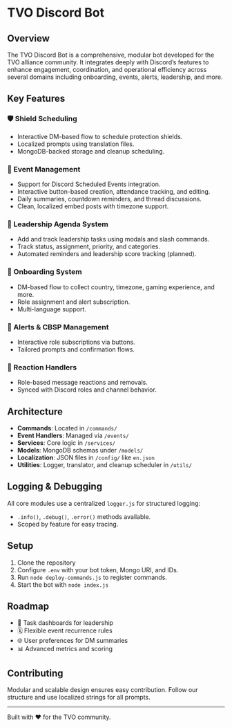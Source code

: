 # TVO Discord Bot

## Overview

The TVO Discord Bot is a comprehensive, modular bot developed for the TVO alliance community. It integrates deeply with Discord’s features to enhance engagement, coordination, and operational efficiency across several domains including onboarding, events, alerts, leadership, and more.

## Key Features

### 🛡 Shield Scheduling
- Interactive DM-based flow to schedule protection shields.
- Localized prompts using translation files.
- MongoDB-backed storage and cleanup scheduling.

### 📅 Event Management
- Support for Discord Scheduled Events integration.
- Interactive button-based creation, attendance tracking, and editing.
- Daily summaries, countdown reminders, and thread discussions.
- Clean, localized embed posts with timezone support.

### 🧭 Leadership Agenda System
- Add and track leadership tasks using modals and slash commands.
- Track status, assignment, priority, and categories.
- Automated reminders and leadership score tracking (planned).

### 🧑 Onboarding System
- DM-based flow to collect country, timezone, gaming experience, and more.
- Role assignment and alert subscription.
- Multi-language support.

### 📣 Alerts & CBSP Management
- Interactive role subscriptions via buttons.
- Tailored prompts and confirmation flows.

### 🧵 Reaction Handlers
- Role-based message reactions and removals.
- Synced with Discord roles and channel behavior.

## Architecture

- **Commands**: Located in `/commands/`
- **Event Handlers**: Managed via `/events/`
- **Services**: Core logic in `/services/`
- **Models**: MongoDB schemas under `/models/`
- **Localization**: JSON files in `/config/` like `en.json`
- **Utilities**: Logger, translator, and cleanup scheduler in `/utils/`

## Logging & Debugging

All core modules use a centralized `logger.js` for structured logging:
- `.info()`, `.debug()`, `.error()` methods available.
- Scoped by feature for easy tracing.

## Setup

1. Clone the repository
2. Configure `.env` with your bot token, Mongo URI, and IDs.
3. Run `node deploy-commands.js` to register commands.
4. Start the bot with `node index.js`

## Roadmap

- 📌 Task dashboards for leadership
- 🗓 Flexible event recurrence rules
- 🌐 User preferences for DM summaries
- 📊 Advanced metrics and scoring

## Contributing

Modular and scalable design ensures easy contribution. Follow our structure and use localized strings for all prompts.

---

Built with ❤️ for the TVO community.